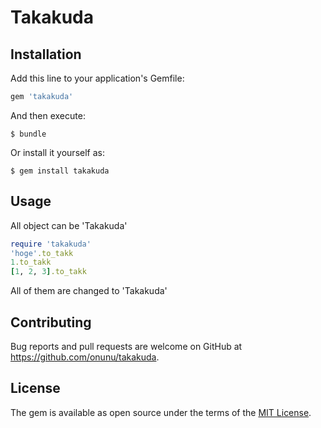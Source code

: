 # Takakuda
## Installation

Add this line to your application's Gemfile:

```ruby
gem 'takakuda'
```

And then execute:

    $ bundle

Or install it yourself as:

    $ gem install takakuda

## Usage
All object can be 'Takakuda'

```ruby
require 'takakuda'
'hoge'.to_takk
1.to_takk
[1, 2, 3].to_takk
```
All of them are changed to 'Takakuda'

## Contributing

Bug reports and pull requests are welcome on GitHub at https://github.com/onunu/takakuda.

## License

The gem is available as open source under the terms of the [MIT License](https://opensource.org/licenses/MIT).
